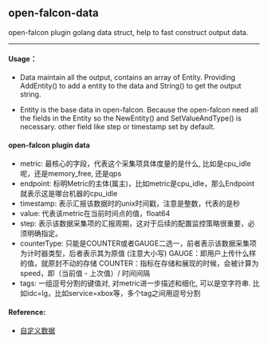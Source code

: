 ## open-falcon-data
open-falcon plugin golang data struct, help to fast construct output data.

---
#### Usage：
* Data maintain all the output, contains an array of Entity. Providing AddEntity() to add a entity to the data and String() to get the output string.

* Entity is the base data in open-falcon. Because the open-falcon need all the fields in the Entity so the NewEntity() and SetValueAndType() is necessary. other field like step or timestamp set by default.

#### open-falcon plugin data
* metric: 最核心的字段，代表这个采集项具体度量的是什么, 比如是cpu_idle呢，还是memory_free, 还是qps
* endpoint: 标明Metric的主体(属主)，比如metric是cpu_idle，那么Endpoint就表示这是哪台机器的cpu_idle
* timestamp: 表示汇报该数据时的unix时间戳，注意是整数，代表的是秒
* value: 代表该metric在当前时间点的值，float64
* step: 表示该数据采集项的汇报周期，这对于后续的配置监控策略很重要，必须明确指定。
* counterType: 只能是COUNTER或者GAUGE二选一，前者表示该数据采集项为计时器类型，后者表示其为原值 (注意大小写)
GAUGE：即用户上传什么样的值，就原封不动的存储
COUNTER：指标在存储和展现的时候，会被计算为speed，即（当前值 - 上次值）/ 时间间隔
* tags: 一组逗号分割的键值对, 对metric进一步描述和细化, 可以是空字符串. 比如idc=lg，比如service=xbox等，多个tag之间用逗号分割

#### Reference:

* [自定义数据](http://book.open-falcon.com/zh/usage/data-push.html)
